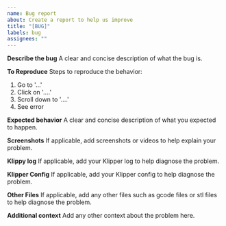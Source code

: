 ```yaml
---
name: Bug report
about: Create a report to help us improve
title: "[BUG]"
labels: bug
assignees: ""
---
```


**Describe the bug**
A clear and concise description of what the bug is.

**To Reproduce**
Steps to reproduce the behavior:

1. Go to '...'
2. Click on '....'
3. Scroll down to '....'
4. See error

**Expected behavior**
A clear and concise description of what you expected to happen.

**Screenshots**
If applicable, add screenshots or videos to help explain your problem.

**Klippy log**
If applicable, add your Klipper log to help diagnose the problem.

**Klipper Config**
If applicable, add your Klipper config to help diagnose the problem.

**Other Files**
If applicable, add any other files such as gcode files or stl files to help diagnose the problem.

**Additional context**
Add any other context about the problem here.
